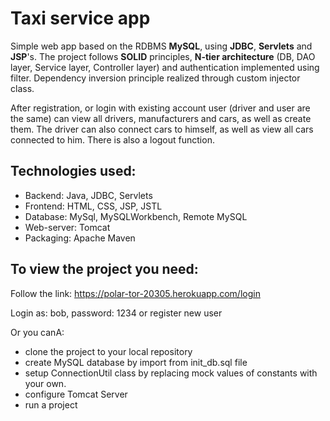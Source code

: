 # Taxi service app
Simple web app based on the RDBMS **MySQL**, using **JDBC**, **Servlets** and **JSP**'s.
The project follows **SOLID** principles, **N-tier architecture** (DB, DAO layer, Service layer, Controller layer) and authentication implemented using filter. Dependency inversion principle realized through custom injector class.

After registration, or login with existing account user (driver and user are the same) can view all drivers, manufacturers and cars, as well as create them. The driver can also connect cars to himself, as well as view all cars connected to him. There is also a logout function.  

Technologies used:
-
- Backend: Java, JDBC, Servlets 
- Frontend: HTML, CSS, JSP, JSTL 
- Database: MySql, MySQLWorkbench, Remote MySQL
- Web-server: Tomcat
- Packaging: Apache Maven

To view the project you need:
-
Follow the link: https://polar-tor-20305.herokuapp.com/login

Login as: bob, password: 1234 or register new user

Or you canA:
- clone the project to your local repository 
- create MySQL database by import from init_db.sql file
- setup ConnectionUtil class by replacing mock values of constants with your own.
- configure Tomcat Server
- run a project